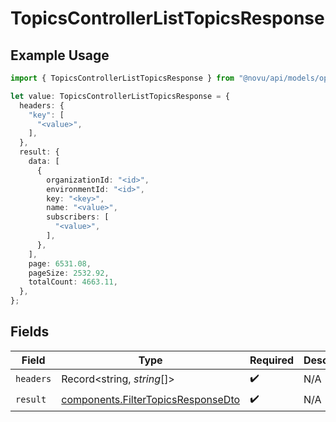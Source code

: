 # TopicsControllerListTopicsResponse

## Example Usage

```typescript
import { TopicsControllerListTopicsResponse } from "@novu/api/models/operations";

let value: TopicsControllerListTopicsResponse = {
  headers: {
    "key": [
      "<value>",
    ],
  },
  result: {
    data: [
      {
        organizationId: "<id>",
        environmentId: "<id>",
        key: "<key>",
        name: "<value>",
        subscribers: [
          "<value>",
        ],
      },
    ],
    page: 6531.08,
    pageSize: 2532.92,
    totalCount: 4663.11,
  },
};
```

## Fields

| Field                                                                                    | Type                                                                                     | Required                                                                                 | Description                                                                              |
| ---------------------------------------------------------------------------------------- | ---------------------------------------------------------------------------------------- | ---------------------------------------------------------------------------------------- | ---------------------------------------------------------------------------------------- |
| `headers`                                                                                | Record<string, *string*[]>                                                               | :heavy_check_mark:                                                                       | N/A                                                                                      |
| `result`                                                                                 | [components.FilterTopicsResponseDto](../../models/components/filtertopicsresponsedto.md) | :heavy_check_mark:                                                                       | N/A                                                                                      |